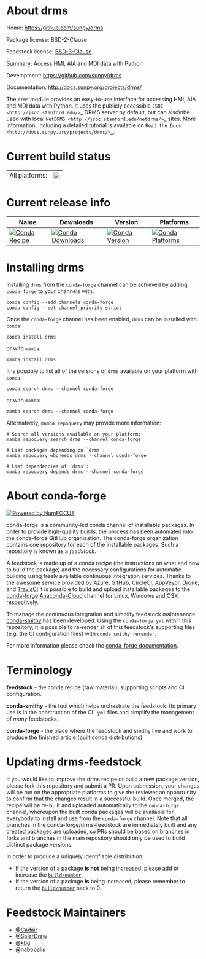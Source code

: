 About drms
==========

Home: https://github.com/sunpy/drms

Package license: BSD-2-Clause

Feedstock license: [BSD-3-Clause](https://github.com/conda-forge/drms-feedstock/blob/main/LICENSE.txt)

Summary: Access HMI, AIA and MDI data with Python

Development: https://github.com/sunpy/drms

Documentation: http://docs.sunpy.org/projects/drms/

The ``drms`` module provides an easy-to-use interface for accessing HMI, AIA and MDI data with Python.
It uses the publicly accessible `JSOC <http://jsoc.stanford.edu/>`_ DRMS server by default, but can also\nbe used with local `NetDRMS <http://jsoc.stanford.edu/netdrms/>`_ sites.
More information, including a detailed tutorial is available on `Read the Docs <http://docs.sunpy.org/projects/drms/>`_.


Current build status
====================


<table><tr><td>All platforms:</td>
    <td>
      <a href="https://dev.azure.com/conda-forge/feedstock-builds/_build/latest?definitionId=4998&branchName=main">
        <img src="https://dev.azure.com/conda-forge/feedstock-builds/_apis/build/status/drms-feedstock?branchName=main">
      </a>
    </td>
  </tr>
</table>

Current release info
====================

| Name | Downloads | Version | Platforms |
| --- | --- | --- | --- |
| [![Conda Recipe](https://img.shields.io/badge/recipe-drms-green.svg)](https://anaconda.org/conda-forge/drms) | [![Conda Downloads](https://img.shields.io/conda/dn/conda-forge/drms.svg)](https://anaconda.org/conda-forge/drms) | [![Conda Version](https://img.shields.io/conda/vn/conda-forge/drms.svg)](https://anaconda.org/conda-forge/drms) | [![Conda Platforms](https://img.shields.io/conda/pn/conda-forge/drms.svg)](https://anaconda.org/conda-forge/drms) |

Installing drms
===============

Installing `drms` from the `conda-forge` channel can be achieved by adding `conda-forge` to your channels with:

```
conda config --add channels conda-forge
conda config --set channel_priority strict
```

Once the `conda-forge` channel has been enabled, `drms` can be installed with `conda`:

```
conda install drms
```

or with `mamba`:

```
mamba install drms
```

It is possible to list all of the versions of `drms` available on your platform with `conda`:

```
conda search drms --channel conda-forge
```

or with `mamba`:

```
mamba search drms --channel conda-forge
```

Alternatively, `mamba repoquery` may provide more information:

```
# Search all versions available on your platform:
mamba repoquery search drms --channel conda-forge

# List packages depending on `drms`:
mamba repoquery whoneeds drms --channel conda-forge

# List dependencies of `drms`:
mamba repoquery depends drms --channel conda-forge
```


About conda-forge
=================

[![Powered by
NumFOCUS](https://img.shields.io/badge/powered%20by-NumFOCUS-orange.svg?style=flat&colorA=E1523D&colorB=007D8A)](https://numfocus.org)

conda-forge is a community-led conda channel of installable packages.
In order to provide high-quality builds, the process has been automated into the
conda-forge GitHub organization. The conda-forge organization contains one repository
for each of the installable packages. Such a repository is known as a *feedstock*.

A feedstock is made up of a conda recipe (the instructions on what and how to build
the package) and the necessary configurations for automatic building using freely
available continuous integration services. Thanks to the awesome service provided by
[Azure](https://azure.microsoft.com/en-us/services/devops/), [GitHub](https://github.com/),
[CircleCI](https://circleci.com/), [AppVeyor](https://www.appveyor.com/),
[Drone](https://cloud.drone.io/welcome), and [TravisCI](https://travis-ci.com/)
it is possible to build and upload installable packages to the
[conda-forge](https://anaconda.org/conda-forge) [Anaconda-Cloud](https://anaconda.org/)
channel for Linux, Windows and OSX respectively.

To manage the continuous integration and simplify feedstock maintenance
[conda-smithy](https://github.com/conda-forge/conda-smithy) has been developed.
Using the ``conda-forge.yml`` within this repository, it is possible to re-render all of
this feedstock's supporting files (e.g. the CI configuration files) with ``conda smithy rerender``.

For more information please check the [conda-forge documentation](https://conda-forge.org/docs/).

Terminology
===========

**feedstock** - the conda recipe (raw material), supporting scripts and CI configuration.

**conda-smithy** - the tool which helps orchestrate the feedstock.
                   Its primary use is in the construction of the CI ``.yml`` files
                   and simplify the management of *many* feedstocks.

**conda-forge** - the place where the feedstock and smithy live and work to
                  produce the finished article (built conda distributions)


Updating drms-feedstock
=======================

If you would like to improve the drms recipe or build a new
package version, please fork this repository and submit a PR. Upon submission,
your changes will be run on the appropriate platforms to give the reviewer an
opportunity to confirm that the changes result in a successful build. Once
merged, the recipe will be re-built and uploaded automatically to the
`conda-forge` channel, whereupon the built conda packages will be available for
everybody to install and use from the `conda-forge` channel.
Note that all branches in the conda-forge/drms-feedstock are
immediately built and any created packages are uploaded, so PRs should be based
on branches in forks and branches in the main repository should only be used to
build distinct package versions.

In order to produce a uniquely identifiable distribution:
 * If the version of a package **is not** being increased, please add or increase
   the [``build/number``](https://docs.conda.io/projects/conda-build/en/latest/resources/define-metadata.html#build-number-and-string).
 * If the version of a package **is** being increased, please remember to return
   the [``build/number``](https://docs.conda.io/projects/conda-build/en/latest/resources/define-metadata.html#build-number-and-string)
   back to 0.

Feedstock Maintainers
=====================

* [@Cadair](https://github.com/Cadair/)
* [@SolarDrew](https://github.com/SolarDrew/)
* [@kbg](https://github.com/kbg/)
* [@nabobalis](https://github.com/nabobalis/)

